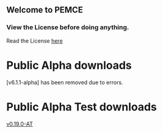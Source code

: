 ## Welcome to PEMCE


### View the License before doing anything.

Read the License [here](https://github.com/AquaQuokka/pemce/blob/main/LICENSE)

# Public Alpha downloads
[v6.1.1-alpha] has been removed due to errors.

# Public Alpha Test downloads
[v0.19.0-AT](https://github.com/AquaQuokka/pemce/releases/tag/PEMCE-Alpha-Test-ONE)
